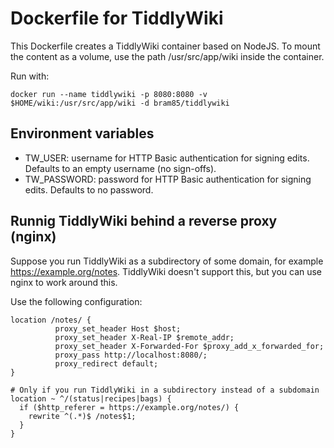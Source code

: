 Dockerfile for TiddlyWiki
=========================

This Dockerfile creates a TiddlyWiki container based on NodeJS. To mount the
content as a volume, use the path /usr/src/app/wiki inside the container.

Run with:

    docker run --name tiddlywiki -p 8080:8080 -v $HOME/wiki:/usr/src/app/wiki -d bram85/tiddlywiki

Environment variables
---------------------

* TW_USER: username for HTTP Basic authentication for signing edits. Defaults
           to an empty username (no sign-offs).
* TW_PASSWORD: password for HTTP Basic authentication for signing edits.
               Defaults to no password.

Runnig TiddlyWiki behind a reverse proxy (nginx)
------------------------------------------------

Suppose you run TiddlyWiki as a subdirectory of some domain, for example
https://example.org/notes. TiddlyWiki doesn't support this, but you can use
nginx to work around this.

Use the following configuration:

```
location /notes/ {
          proxy_set_header Host $host;
          proxy_set_header X-Real-IP $remote_addr;
          proxy_set_header X-Forwarded-For $proxy_add_x_forwarded_for;
          proxy_pass http://localhost:8080/;
          proxy_redirect default;
}

# Only if you run TiddlyWiki in a subdirectory instead of a subdomain
location ~ ^/(status|recipes|bags) {
  if ($http_referer = https://example.org/notes/) {
    rewrite ^(.*)$ /notes$1;
  }
}
```
